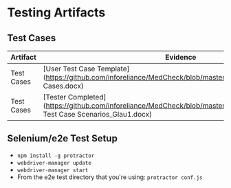 # Testing Artifacts

## Test Cases
Artifact | Evidence 
--- | --- 
Test Cases | [User Test Case Template](https://github.com/inforeliance/MedCheck/blob/master/Artifacts/Testing/Test Cases.docx)
Test Cases | [Tester Completed](https://github.com/inforeliance/MedCheck/blob/master/Artifacts/Testing/MedCheck Test Case Scenarios_Glau1.docx)


## Selenium/e2e Test Setup
- `npm install -g protractor`
- `webdriver-manager update`
- `webdriver-manager start`
- From the e2e test directory that you're using: `protractor conf.js`